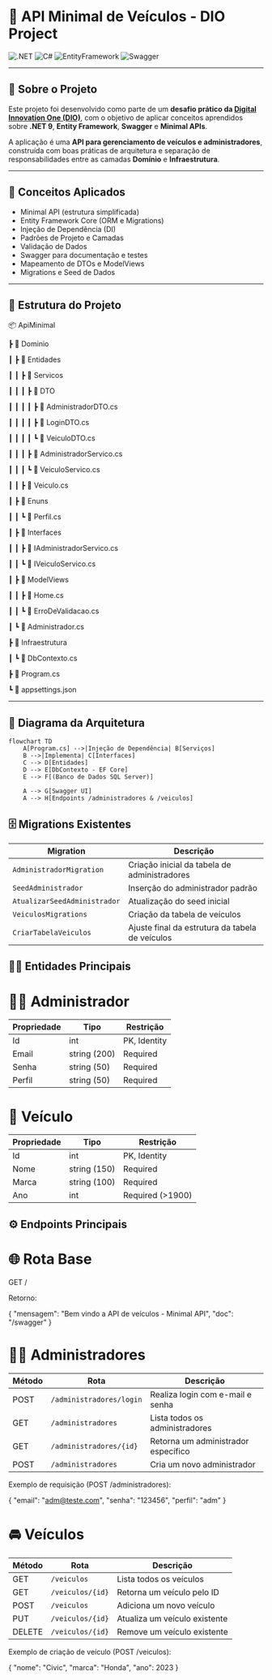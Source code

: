 # 🚀 API Minimal de Veículos - DIO Project

![.NET](https://img.shields.io/badge/.NET-9.0-blue)
![C#](https://img.shields.io/badge/C%23-Intermediate-brightgreen)
![EntityFramework](https://img.shields.io/badge/EntityFramework-Core-orange)
![Swagger](https://img.shields.io/badge/Swagger-UI-green)

---

## 📖 Sobre o Projeto

Este projeto foi desenvolvido como parte de um **desafio prático da [Digital Innovation One (DIO)](https://www.dio.me)**, com o objetivo de aplicar conceitos aprendidos sobre **.NET 9**, **Entity Framework**, **Swagger** e **Minimal APIs**.

A aplicação é uma **API para gerenciamento de veículos e administradores**, construída com boas práticas de arquitetura e separação de responsabilidades entre as camadas **Domínio** e **Infraestrutura**.

---

## 🧠 Conceitos Aplicados

- Minimal API (estrutura simplificada)
- Entity Framework Core (ORM e Migrations)
- Injeção de Dependência (DI)
- Padrões de Projeto e Camadas
- Validação de Dados
- Swagger para documentação e testes
- Mapeamento de DTOs e ModelViews
- Migrations e Seed de Dados

---

## 🧩 Estrutura do Projeto

📦 ApiMinimal

┣ 📂 Dominio

┃ ┣ 📂 Entidades

┃ ┃ ┣ 📂 Servicos

┃ ┃ ┃ ┣ 📂 DTO

┃ ┃ ┃ ┃ ┣ 📜 AdministradorDTO.cs

┃ ┃ ┃ ┃ ┣ 📜 LoginDTO.cs

┃ ┃ ┃ ┃ ┗ 📜 VeiculoDTO.cs

┃ ┃ ┃ ┣ 📜 AdministradorServico.cs

┃ ┃ ┃ ┗ 📜 VeiculoServico.cs

┃ ┃ ┣ 📜 Veiculo.cs

┃ ┣ 📂 Enuns

┃ ┃ ┗ 📜 Perfil.cs

┃ ┣ 📂 Interfaces

┃ ┃ ┣ 📜 IAdministradorServico.cs

┃ ┃ ┗ 📜 IVeiculoServico.cs

┃ ┣ 📂 ModelViews

┃ ┃ ┣ 📜 Home.cs

┃ ┃ ┗ 📜 ErroDeValidacao.cs

┃ ┗ 📜 Administrador.cs

┣ 📂 Infraestrutura

┃ ┗ 📜 DbContexto.cs

┣ 📜 Program.cs

┗ 📜 appsettings.json



---

## 🧱 Diagrama da Arquitetura

```mermaid
flowchart TD
    A[Program.cs] -->|Injeção de Dependência| B[Serviços]
    B -->|Implementa| C[Interfaces]
    C --> D[Entidades]
    D --> E[DbContexto - EF Core]
    E --> F[(Banco de Dados SQL Server)]
    
    A --> G[Swagger UI]
    A --> H[Endpoints /administradores & /veiculos]

```

## 🗄️ Migrations Existentes


| Migration                    | Descrição                                       |
| ---------------------------- | ----------------------------------------------- |
| `AdministradorMigration`     | Criação inicial da tabela de administradores    |
| `SeedAdministrador`          | Inserção do administrador padrão                |
| `AtualizarSeedAdministrador` | Atualização do seed inicial                     |
| `VeiculosMigrations`         | Criação da tabela de veículos                   |
| `CriarTabelaVeiculos`        | Ajuste final da estrutura da tabela de veículos |


## 🧍‍♂️ Entidades Principais

# 🧑‍💼 Administrador


| Propriedade | Tipo         | Restrição    |
| ----------- | ------------ | ------------ |
| Id          | int          | PK, Identity |
| Email       | string (200) | Required     |
| Senha       | string (50)  | Required     |
| Perfil      | string (50)  | Required     |


# 🚗 Veículo


| Propriedade | Tipo         | Restrição        |
| ----------- | ------------ | ---------------- |
| Id          | int          | PK, Identity     |
| Nome        | string (150) | Required         |
| Marca       | string (100) | Required         |
| Ano         | int          | Required (>1900) |


## ⚙️ Endpoints Principais


# 🌐 Rota Base

GET /

Retorno:

{
  "mensagem": "Bem vindo a API de veículos - Minimal API",
  "doc": "/swagger"
}


# 👨‍💼 Administradores


| Método | Rota                     | Descrição                           |
| ------ | ------------------------ | ----------------------------------- |
| POST   | `/administradores/login` | Realiza login com e-mail e senha    |
| GET    | `/administradores`       | Lista todos os administradores      |
| GET    | `/administradores/{id}`  | Retorna um administrador específico |
| POST   | `/administradores`       | Cria um novo administrador          |


Exemplo de requisição (POST /administradores):


{
  "email": "adm@teste.com",
  "senha": "123456",
  "perfil": "adm"
}


# 🚘 Veículos



| Método | Rota             | Descrição                     |
| ------ | ---------------- | ----------------------------- |
| GET    | `/veiculos`      | Lista todos os veículos       |
| GET    | `/veiculos/{id}` | Retorna um veículo pelo ID    |
| POST   | `/veiculos`      | Adiciona um novo veículo      |
| PUT    | `/veiculos/{id}` | Atualiza um veículo existente |
| DELETE | `/veiculos/{id}` | Remove um veículo existente   |



Exemplo de criação de veículo (POST /veiculos):


{
  "nome": "Civic",
  "marca": "Honda",
  "ano": 2023
}

